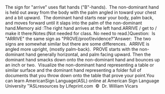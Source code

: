 The sign for "arrive" uses flat hands ("B"-hands).  
			The non-dominant hand is held out away from the body with the palm 
			angled in toward your chest and a bit upward.  The dominant 
			hand starts near your body, palm back, and moves forward until it 
			slaps into the palm of the non-dominant hand.Memory aid :The right hand arrives at the left hand.ARRIVE / get to / make it there:Notes:(Not needed for class. No need to read.)Question:  Is "ARRIVE" the same sign as "PROVE/proof/evidence?"Answer:  The two signs are somewhat similar but there are some 
			differences.  ARRIVE is angled more upright, (mostly 
			palm-back).  PROVE starts with the non-dominant hand generally 
			horizontal, and palm facing upward. Then the dominant hand smacks 
			down onto the non-dominant hand and bounces up an inch or two.  
			Visualize the non-dominant hand representing a table or similar 
			surface and the dominant hand representing a folder full of 
			documents that you throw down onto the table that prove your point.You can learn 
		AmericanSign 
		Language(ASL) online at American Sign Language University ™ASLresources by Lifeprint.com  ©  Dr. William Vicars
